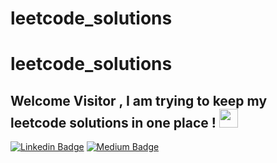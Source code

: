 # leetcode_solutions

# leetcode_solutions

## Welcome Visitor , I am trying to keep my leetcode solutions in one place ! <img src="https://raw.githubusercontent.com/Yadumathur/leetcode_solutions/master/wave.gif" width="30px">


[![Linkedin Badge](https://img.shields.io/badge/Linkedin-Yadu%20Mathur-brightgreen)](https://www.linkedin.com/in/yadu-mathur-0ab47116/)
[![Medium Badge](https://img.shields.io/badge/Medium-Yadu%20Mathur-blue)](https://medium.com/@yadumathur)

